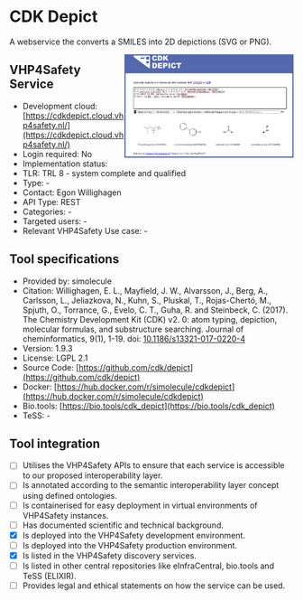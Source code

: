 # CDK Depict

A webservice the converts a SMILES into 2D depictions (SVG or PNG).

<img width="300" align="right"
     alt="screenshot of the service" 
     src="cdkdepict.png">
## VHP4Safety Service

* Development cloud: [https://cdkdepict.cloud.vhp4safety.nl/](https://cdkdepict.cloud.vhp4safety.nl/)
* Login required: No
* Implementation status: 
* TLR: TRL 8 - system complete and qualified
* Type: -
* Contact: Egon Willighagen
* API Type: REST
* Categories: -
* Targeted users: -
* Relevant VHP4Safety Use case: -

## Tool specifications

* Provided by: simolecule
* Citation: Willighagen, E. L., Mayfield, J. W., Alvarsson, J., Berg, A., Carlsson, L., Jeliazkova, N., Kuhn, S., Pluskal, T., Rojas-Chertó, M., Spjuth, O., Torrance, G., Evelo, C. T., Guha, R. and Steinbeck, C. (2017). The Chemistry Development Kit (CDK) v2. 0: atom typing, depiction, molecular formulas, and substructure searching. Journal of cheminformatics, 9(1), 1-19. doi: [10.1186/s13321-017-0220-4](https://doi.org/10.1186/s13321-017-0220-4)
* Version: 1.9.3
* License: LGPL 2.1
* Source Code: [https://github.com/cdk/depict](https://github.com/cdk/depict)
* Docker: [https://hub.docker.com/r/simolecule/cdkdepict](https://hub.docker.com/r/simolecule/cdkdepict)
* Bio.tools: [https://bio.tools/cdk_depict](https://bio.tools/cdk_depict)
* TeSS: -

## Tool integration

- [ ] Utilises the VHP4Safety APIs to ensure that each service is accessible to our proposed interoperability layer.
- [ ] Is annotated according to the semantic interoperability layer concept using defined ontologies.
- [ ] Is containerised for easy deployment in virtual environments of VHP4Safety instances.
- [ ] Has documented scientific and technical background.
- [x] Is deployed into the VHP4Safety development environment.
- [ ] Is deployed into the VHP4Safety production environment.
- [x] Is listed in the VHP4Safety discovery services.
- [ ] Is listed in other central repositories like eInfraCentral, bio.tools and TeSS (ELIXIR).
- [ ] Provides legal and ethical statements on how the service can be used.

<script type="application/ld+json">
{
  "@context": "https://schema.org/",
  "@type": "SoftwareApplication",
  "http://purl.org/dc/terms/conformsTo": {
      "@type": "CreativeWork", "@id": "https://bioschemas.org/profiles/ComputationalTool/1.0-RELEASE"
  },
  "@id" : "https://vhp4safety.github.io/cloud/service/cdkdepict",
  "name": "CDK Depict", 
  "description": "A webservice the converts a SMILES into 2D depictions (SVG or PNG).",
  "url": "https://cdkdepict.cloud.vhp4safety.nl/",
  "softwareVersion": "1.9.2",
  "license": "https://www.gnu.org/licenses/old-licenses/lgpl-2.1.en.html"
}
</script>
